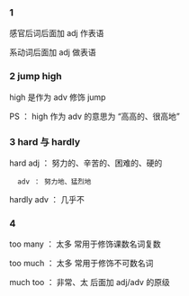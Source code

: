 ### 1

感官后词后面加 adj 作表语

系动词后面加 adj 做表语

### 2 jump high

high 是作为 adv 修饰 jump

PS ： high 作为 adv 的意思为 “高高的、很高地”

### 3 hard 与 hardly

hard  adj ： 努力的、辛苦的、困难的、硬的

      adv ： 努力地、猛烈地
      
hardly  adv ： 几乎不

### 4 

too many ： 太多   常用于修饰课数名词复数

too much ： 太多   常用于修饰不可数名词

much too ： 非常、太   后面加 adj/adv 的原级
